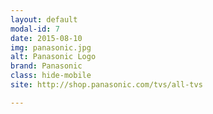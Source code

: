 ```yaml
---
layout: default
modal-id: 7
date: 2015-08-10
img: panasonic.jpg
alt: Panasonic Logo
brand: Panasonic
class: hide-mobile
site: http://shop.panasonic.com/tvs/all-tvs

---
```

